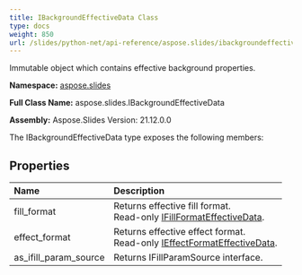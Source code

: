 ```yaml
---
title: IBackgroundEffectiveData Class
type: docs
weight: 850
url: /slides/python-net/api-reference/aspose.slides/ibackgroundeffectivedata/
---
```


Immutable object which contains effective background properties.

**Namespace:** [aspose.slides](/slides/python-net/api-reference/aspose.slides/)

**Full Class Name:** aspose.slides.IBackgroundEffectiveData

**Assembly:**  Aspose.Slides Version: 21.12.0.0

The IBackgroundEffectiveData type exposes the following members:
## **Properties**
|**Name**|**Description**|
| :- | :- |
|fill_format|Returns effective fill format.<br/>            Read-only [IFillFormatEffectiveData](/python-net/api-reference/aspose.slides/ifillformateffectivedata/).|
|effect_format|Returns effective effect format.<br/>            Read-only [IEffectFormatEffectiveData](/python-net/api-reference/aspose.slides/ieffectformateffectivedata/).|
|as_ifill_param_source|Returns IFillParamSource interface.|
